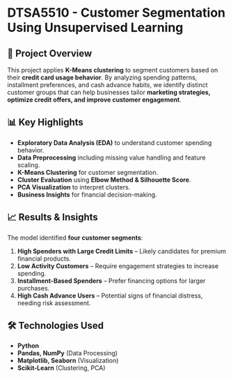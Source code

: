 # DTSA5510 - Customer Segmentation Using Unsupervised Learning

## 📌 Project Overview  
This project applies **K-Means clustering** to segment customers based on their **credit card usage behavior**. By analyzing spending patterns, installment preferences, and cash advance habits, we identify distinct customer groups that can help businesses tailor **marketing strategies, optimize credit offers, and improve customer engagement**.

## 📊 Key Highlights
- **Exploratory Data Analysis (EDA)** to understand customer spending behavior.
- **Data Preprocessing** including missing value handling and feature scaling.
- **K-Means Clustering** for customer segmentation.
- **Cluster Evaluation** using **Elbow Method & Silhouette Score**.
- **PCA Visualization** to interpret clusters.
- **Business Insights** for financial decision-making.

## 📈 Results & Insights
The model identified **four customer segments**:
1. **High Spenders with Large Credit Limits** – Likely candidates for premium financial products.
2. **Low Activity Customers** – Require engagement strategies to increase spending.
3. **Installment-Based Spenders** – Prefer financing options for larger purchases.
4. **High Cash Advance Users** – Potential signs of financial distress, needing risk assessment.

## 🛠 Technologies Used
- **Python**
- **Pandas, NumPy** (Data Processing)
- **Matplotlib, Seaborn** (Visualization)
- **Scikit-Learn** (Clustering, PCA)

